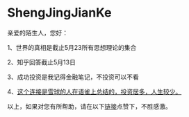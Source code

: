 # ShengJingJianKe

亲爱的陌生人，您好：

1、世界的真相是截止5月23所有思想理论的集合

2、知乎回答截止5月13日

3、成功投资是我记得金融笔记，不投资可以不看

4、[这个连接是雪球的人在语雀上总结的，投资居多，人生较少。](https://www.yuque.com/jiyuan-kbh1a/thzeqn/pnlvor)
   
以上，如果对您有所帮助，请在以下[链接](https://www.zhihu.com/question/534131990/answer/2497839175
)点赞下，不胜感激。
